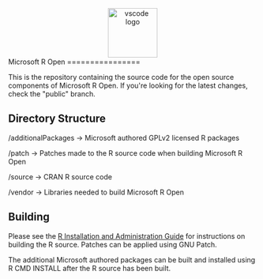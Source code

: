 <center>
<img alt="vscode logo" src="https://mran.microsoft.com/assets/img/ClarkHead.png" width="100px">
</center>
Microsoft R Open
================

This is the repository containing the source code for the open source components of Microsoft R Open. If you're looking for the latest changes, check the "public" branch.


Directory Structure
-------------------

/additionalPackages -> Microsoft authored GPLv2 licensed R packages

/patch              -> Patches made to the R source code when building Microsoft R Open

/source             -> CRAN R source code

/vendor             -> Libraries needed to build Microsoft R Open



Building
--------

Please see the [R Installation and Administration Guide](https://cran.r-project.org/doc/manuals/r-release/R-admin.html) for instructions on building the R source. Patches can be applied using GNU Patch.

The additional Microsoft authored packages can be built and installed using R CMD INSTALL after the R source has been built.
